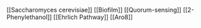 [[Saccharomyces cerevisiae]]
[[Biofilm]]
[[Quorum-sensing]]
[[2-Phenylethanol]]
[[Ehrlich Pathway]]
[[Aro8]]
